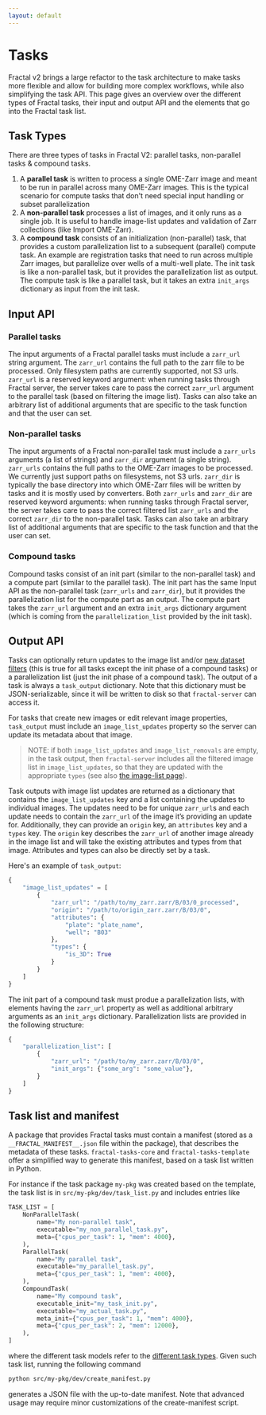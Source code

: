 ```yaml
---
layout: default
---
```


# Tasks

Fractal v2 brings a large refactor to the task architecture to make tasks more flexible and allow for building more complex workflows, while also simplifying the task API. This page gives an overview over the different types of Fractal tasks, their input and output API and the elements that go into the Fractal task list.

## Task Types

There are three types of tasks in Fractal V2: parallel tasks, non-parallel tasks & compound tasks.

1. A **parallel task** is written to process a single OME-Zarr image and meant to be run in parallel across many OME-Zarr images. This is the typical scenario for compute tasks that don't need special input handling or subset parallelization
2. A **non-parallel task** processes a list of images, and it only runs as a single job. It is useful to handle image-list updates and validation of Zarr collections (like Import OME-Zarr).
3. A **compound task** consists of an initialization (non-parallel) task, that provides a custom parallelization list to a subsequent (parallel) compute task. An example are registration tasks that need to run across multiple Zarr images, but parallelize over wells of a multi-well plate. The init task is like a non-parallel task, but it provides the parallelization list as output. The compute task is like a parallel task, but it takes an extra `init_args` dictionary as input from the init task.

## Input API

### Parallel tasks

The input arguments of a Fractal parallel tasks must include a `zarr_url` string argument. The `zarr_url` contains the full path to the zarr file to be processed. Only filesystem paths are currently supported, not S3 urls.
`zarr_url` is a reserved keyword argument: when running tasks through Fractal server, the server takes care to pass the correct `zarr_url` argument to the parallel task (based on filtering the image list).
Tasks can also take an arbitrary list of additional arguments that are specific to the task function and that the user can set.

### Non-parallel tasks

The input arguments of a Fractal non-parallel task must include a `zarr_urls` arguments (a list of strings) and `zarr_dir` argument (a single string). `zarr_urls` contains the full paths to the OME-Zarr images to be processed. We currently just support paths on filesystems, not S3 urls. `zarr_dir` is typically the base directory into which OME-Zarr files will be written by tasks and it is mostly used by converters.
Both `zarr_urls` and `zarr_dir` are reserved keyword arguments: when running tasks through Fractal server, the server takes care to pass the correct filtered list `zarr_urls` and the correct `zarr_dir` to the non-parallel task.
Tasks can also take an arbitrary list of additional arguments that are specific to the task function and that the user can set.

### Compound tasks

Compound tasks consist of an init part (similar to the non-parallel task) and a compute part (similar to the parallel task).
The init part has the same Input API as the non-parallel task (`zarr_urls` and `zarr_dir`), but it provides the parallelization list for the compute part as an output.
The compute part takes the `zarr_url` argument and an extra `init_args` dictionary argument (which is coming from the `parallelization_list` provided by the init task).

## Output API

Tasks can optionally return updates to the image list and/or [new dataset filters](./image_list.md#dataset-filters) (this is true for all tasks except the init phase of a compound tasks) or a parallelization list (just the init phase of a compound task). The output of a task is always a `task_output` dictionary. Note that this dictionary must be JSON-serializable, since it will be written to disk so that `fractal-server` can access it.

For tasks that create new images or edit relevant image properties, `task_output` must include an `image_list_updates` property so the server can update its metadata about that image.

> NOTE: if both `image_list_updates` and `image_list_removals` are empty, in the task output, then `fractal-server` includes all the filtered image list in `image_list_updates`, so that they are updated with the appropriate `types` (see also [the image-list page](./image_list.md#image-types)).

Task outputs with image list updates are returned as a dictionary that contains the `image_list_updates` key and a list containing the updates to individual images. The updates need to be for unique `zarr_url`s and each update needs to contain the `zarr_url` of the image it’s providing an update for. Additionally, they can provide an `origin` key, an `attributes` key and a `types` key. The `origin` key describes the `zarr_url` of another image already in the image list and will take the existing attributes and types from that image. Attributes and types can also be directly set by a task.

Here's an example of `task_output`:
```python
{
	"image_list_updates" = [
		{
			"zarr_url": "/path/to/my_zarr.zarr/B/03/0_processed",
			"origin": "/path/to/origin_zarr.zarr/B/03/0",
			"attributes": {
				"plate": "plate_name",
				"well": "B03"
			},
			"types": {
				"is_3D": True
			}
		}
	]
}
```

The init part of a compound task must produe a parallelization lists, with elements having the `zarr_url` property as well as additional arbitrary arguments as an `init_args` dictionary.
Parallelization lists are provided in the following structure:
```python
{
    "parallelization_list": [
        {
            "zarr_url": "/path/to/my_zarr.zarr/B/03/0",
            "init_args": {"some_arg": "some_value"},
        }
    ]
}
```

## Task list and manifest

A package that provides Fractal tasks must contain a manifest (stored as a `__FRACTAL_MANIFEST__.json` file within the package), that describes the metadata of these tasks. `fractal-tasks-core` and `fractal-tasks-template` offer a simplified way to generate this manifest, based on a task list written in Python.

For instance if the task package `my-pkg` was created based on the template, the task list is in `src/my-pkg/dev/task_list.py` and includes entries like
```python
TASK_LIST = [
	NonParallelTask(
    	name="My non-parallel task",
    	executable="my_non_parallel_task.py",
    	meta={"cpus_per_task": 1, "mem": 4000},
	),
	ParallelTask(
    	name="My parallel task",
    	executable="my_parallel_task.py",
    	meta={"cpus_per_task": 1, "mem": 4000},
	),
	CompoundTask(
    	name="My compound task",
    	executable_init="my_task_init.py",
    	executable="my_actual_task.py",
    	meta_init={"cpus_per_task": 1, "mem": 4000},
    	meta={"cpus_per_task": 2, "mem": 12000},
	),
]
```
where the different task models refer to the [different task types](#task-types). Given such task list, running the following command
```bash
python src/my-pkg/dev/create_manifest.py
```
generates a JSON file with the up-to-date manifest. Note that advanced usage may require minor customizations of the create-manifest script.
